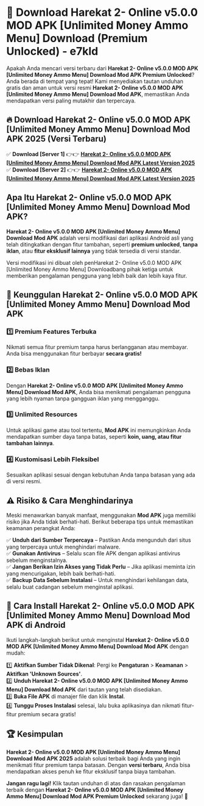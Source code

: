 # 🎯 Download Harekat 2- Online v5.0.0 MOD APK [Unlimited Money Ammo Menu] Download (Premium Unlocked) -  e7kld

Apakah Anda mencari versi terbaru dari **Harekat 2- Online v5.0.0 MOD APK [Unlimited Money Ammo Menu] Download Mod APK Premium Unlocked**? Anda berada di tempat yang tepat! Kami menyediakan tautan unduhan gratis dan aman untuk versi resmi **Harekat 2- Online v5.0.0 MOD APK [Unlimited Money Ammo Menu] Download Mod APK**, memastikan Anda mendapatkan versi paling mutakhir dan terpercaya.

## 🔥 Download Harekat 2- Online v5.0.0 MOD APK [Unlimited Money Ammo Menu] Download Mod APK 2025 (Versi Terbaru)

✅ **Download [Server 1]** 👉👉 [**Harekat 2- Online v5.0.0 MOD APK [Unlimited Money Ammo Menu] Download Mod APK Latest Version 2025**](https://momento.my/?title=Harekat_2-_Online_v5.0.0_MOD_APK_[Unlimited_Money_Ammo_Menu]_Download)  
✅ **Download [Server 2]** 👉👉 [**Harekat 2- Online v5.0.0 MOD APK [Unlimited Money Ammo Menu] Download Mod APK Latest Version 2025**](https://momento.my/?title=Harekat_2-_Online_v5.0.0_MOD_APK_[Unlimited_Money_Ammo_Menu]_Download)  

## Apa Itu Harekat 2- Online v5.0.0 MOD APK [Unlimited Money Ammo Menu] Download Mod APK?

**Harekat 2- Online v5.0.0 MOD APK [Unlimited Money Ammo Menu] Download Mod APK** adalah versi modifikasi dari aplikasi Android asli yang telah ditingkatkan dengan fitur tambahan, seperti **premium unlocked**, **tanpa iklan**, atau **fitur eksklusif lainnya** yang tidak tersedia di versi standar.

Versi modifikasi ini dibuat oleh penHarekat 2- Online v5.0.0 MOD APK [Unlimited Money Ammo Menu] Downloadbang pihak ketiga untuk memberikan pengalaman pengguna yang lebih baik dan lebih kaya fitur.

## 🎯 Keunggulan Harekat 2- Online v5.0.0 MOD APK [Unlimited Money Ammo Menu] Download Mod APK

### 1️⃣ Premium Features Terbuka
Nikmati semua fitur premium tanpa harus berlangganan atau membayar. Anda bisa menggunakan fitur berbayar **secara gratis!**

### 2️⃣ Bebas Iklan
Dengan **Harekat 2- Online v5.0.0 MOD APK [Unlimited Money Ammo Menu] Download Mod APK**, Anda bisa menikmati pengalaman pengguna yang lebih nyaman tanpa gangguan iklan yang mengganggu.

### 3️⃣ Unlimited Resources
Untuk aplikasi game atau tool tertentu, **Mod APK** ini memungkinkan Anda mendapatkan sumber daya tanpa batas, seperti **koin, uang, atau fitur tambahan lainnya**.

### 4️⃣ Kustomisasi Lebih Fleksibel
Sesuaikan aplikasi sesuai dengan kebutuhan Anda tanpa batasan yang ada di versi resmi.

## ⚠️ Risiko & Cara Menghindarinya

Meski menawarkan banyak manfaat, menggunakan **Mod APK** juga memiliki risiko jika Anda tidak berhati-hati. Berikut beberapa tips untuk memastikan keamanan perangkat Anda:

✅ **Unduh dari Sumber Terpercaya** – Pastikan Anda mengunduh dari situs yang terpercaya untuk menghindari malware.  
✅ **Gunakan Antivirus** – Selalu scan file APK dengan aplikasi antivirus sebelum menginstalnya.  
✅ **Jangan Berikan Izin Akses yang Tidak Perlu** – Jika aplikasi meminta izin yang mencurigakan, lebih baik berhati-hati.  
✅ **Backup Data Sebelum Instalasi** – Untuk menghindari kehilangan data, selalu buat cadangan sebelum menginstal aplikasi.

## 📌 Cara Install Harekat 2- Online v5.0.0 MOD APK [Unlimited Money Ammo Menu] Download Mod APK di Android

Ikuti langkah-langkah berikut untuk menginstal **Harekat 2- Online v5.0.0 MOD APK [Unlimited Money Ammo Menu] Download Mod APK** dengan mudah:

1️⃣ **Aktifkan Sumber Tidak Dikenal**: Pergi ke **Pengaturan** > **Keamanan** > **Aktifkan 'Unknown Sources'**.  
2️⃣ **Unduh Harekat 2- Online v5.0.0 MOD APK [Unlimited Money Ammo Menu] Download Mod APK** dari tautan yang telah disediakan.  
3️⃣ **Buka File APK** di manajer file dan klik **Instal**.  
4️⃣ **Tunggu Proses Instalasi** selesai, lalu buka aplikasinya dan nikmati fitur-fitur premium secara gratis!

## 🏆 Kesimpulan

**Harekat 2- Online v5.0.0 MOD APK [Unlimited Money Ammo Menu] Download Mod APK 2025** adalah solusi terbaik bagi Anda yang ingin menikmati fitur premium tanpa batasan. Dengan **versi terbaru**, Anda bisa mendapatkan akses penuh ke fitur eksklusif tanpa biaya tambahan.

**Jangan ragu lagi!** Klik tautan unduhan di atas dan rasakan pengalaman terbaik dengan **Harekat 2- Online v5.0.0 MOD APK [Unlimited Money Ammo Menu] Download Mod APK Premium Unlocked** sekarang juga! 🚀
